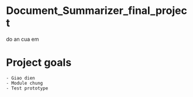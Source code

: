 # Document_Summarizer_final_project
do an cua em

# Project goals
    - Giao dien
    - Module chung
    - Test prototype
